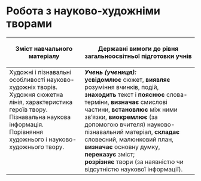 # Робота з науково-художніми творами

<table>
<thead>
  <tr>
    <th width="40%" align="center"><p>Зміст навчального матеріалу</p></td>
    <th width="60%" align="center"><p>Державні вимоги до рівня загальноосвітньої підготовки учнів</p></td>
  </tr>
</thead>
<tbody>
  <tr>
    <td width="40%" style="vertical-align:top !important;">
Художні і пізнавальні особливості науково-художніх творів. Художня сюжетна лінія, характеристика героїв твору. Пізнавальна наукова інформація.<br>
Порівняння художнього і науково-художнього твору.</td>
    <td width="60%" style="vertical-align:top !important;">
<i><b>Учень (учениця):</b></i><br>
<b>усвідомлює</b> сюжет, <b>виявляє</b> розуміння вчинків, подій, <b>знаходить</b> текст і <b>пояснює</b> слова-терміни, <b>визначає</b> смислові частини, <b>встановлює</b> між ними зв’язки, <b>виокремлює</b> (за допомогою вчителя) науково-пізнавальний матеріал, <b>складає</b> словесний, малюнковий план, <b>визначає</b> основну думку, <b>переказує</b> зміст; <br>
<b>розрізняє</b> твори (за наявністю чи відсутністю наукової інформації).</td>
  </tr>
</tbody>
</table>